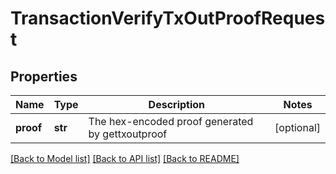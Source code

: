 # TransactionVerifyTxOutProofRequest

## Properties
Name | Type | Description | Notes
------------ | ------------- | ------------- | -------------
**proof** | **str** | The hex-encoded proof generated by gettxoutproof | [optional] 

[[Back to Model list]](../README.md#documentation-for-models) [[Back to API list]](../README.md#documentation-for-api-endpoints) [[Back to README]](../README.md)

